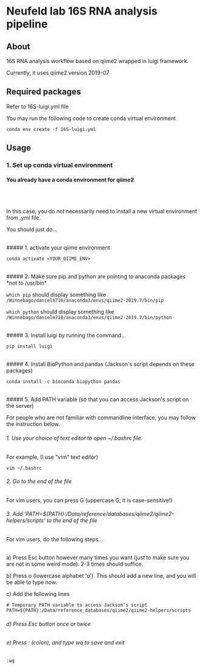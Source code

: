 # Neufeld lab 16S RNA analysis pipeline

## About
16S RNA analysis workflow based on qiime2 wrapped in luigi framework.

Currently, it uses qiime2 version 2019-07

## Required packages
Refer to 16S-luigi.yml file

You may run the following code to create conda virtual environment

`conda env create -f 16S-luigi.yml`

## Usage

### 1. Set up conda virtual environment

#### You already have a conda environment for qiime2
<br />
<br />

In this case, you do not necessarily need to install a new virtual environment from .yml file.

You should just do...


<br />
##### 1. activate your qiime environment 

`conda activate <YOUR_QIIME_ENV>`

<br />
##### 2. Make sure pip and python are pointing to anaconda packages *not to /usr/bin*

`which pip` should display something like `/Winnebago/danielm710/anaconda3/envs/qiime2-2019.7/bin/pip`

`which python` should display something like `/Winnebago/danielm710/anaconda3/envs/qiime2-2019.7/bin/python`

<br />
##### 3. Install luigi by running the command...

`pip install luigi`

<br />
##### 4. Install BioPython and pandas (Jackson's script depends on these packages)

`conda install -c bioconda biopython pandas`

<br />
##### 5. Add PATH variable (so that you can access Jackson's script on the server)

For people who are not familiar with commandline interface, you may follow the instruction below.

###### 1. Use your choice of text editor to open ~/.bashrc file.

For example, (I use "vim" text editor)

`vim ~/.bashrc`

###### 2. Go to the end of the file

For vim users, you can press G (uppercase G; it is case-sensitive!) 

###### 3. Add 'PATH=${PATH}:/Data/reference/databases/qiime2/qiime2-helpers/scripts' to the end of the file

For vim users, do the following steps...

<br />
a) Press Esc button however many times you want (just to make sure you are not in some weird mode). 2-3 times should suffice. 

b) Press o (lowercase alphabet 'o'). This should add a new line, and you will be able to type now.

c) Add the following lines

```
# Temporary PATH variable to access Jackson's script
PATH=${PATH}:/Data/reference_databases/qiime2/qiime2-helpers/scripts
```

###### d) Press Esc button once or twice

###### e) Press : (colon), and type wq to save and exit

`:wq`
